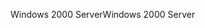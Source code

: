 <span data-ttu-id="593c7-101">Windows 2000 Server</span><span class="sxs-lookup"><span data-stu-id="593c7-101">Windows 2000 Server</span></span>